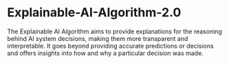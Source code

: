 # Explainable-AI-Algorithm-2.0
The Explainable AI Algorithm aims to provide explanations for the reasoning behind AI system decisions, making them more transparent and interpretable. It goes beyond providing accurate predictions or decisions and offers insights into how and why a particular decision was made.
